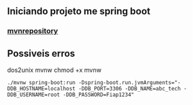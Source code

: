 ## Iniciando projeto me spring boot

### [mvnrepository](https://mvnrepository.com/)


## Possiveis erros
dos2unix mvnw
chmod +x mvnw

````
./mvnw spring-boot:run -Dspring-boot.run.jvmArguments="-DDB_HOSTNAME=localhost -DDB_PORT=3306 -DDB_NAME=abc_tech -DDB_USERNAME=root -DDB_PASSWORD=Fiap1234"
````